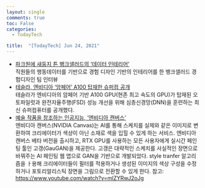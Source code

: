 ```yaml
---
layout: single
comments: true
toc: False
categories:
  - TodayTech

title:  "[TodayTech] Jun 24, 2021"
---
```

- [파크원에 새둥지 튼 뱅크샐러드의 ‘데이터 인테리어’](https://byline.network/2021/02/25-127/)    
  직원들의 행동데이터를 기반으로 경험 디자인 기반의 인테리어를 한 뱅크샐러드 경험디자인 팀 인터뷰
- [테슬라, 엔비디아 ‘암페어’ A100 탑재한 슈퍼컴 공개](http://www.aitimes.com/news/articleView.html?idxno=139192)   
  테슬라가 엔비디아의 암페어 기반 A100 GPU(현존 최고 속도의 GPU)가 탑재된 오토파일럿과 완전자율주행(FSD) 성능 개선을 위해 심층신경망(DNN)을 훈련하는 최신 슈퍼컴퓨터를 공개했다.
- [예술 작품을 창조하는 인공지능, ‘엔비디아 캔버스’](http://www.aitimes.kr/news/articleView.html?idxno=21450)   
  엔비디아 캔버스(NVIDIA Canvas)는 AI를 통해 스케치를 실제와 같은 이미지로 변환하여 크리에이터가 색상이 아닌 소재로 색을 입힐 수 있게 하는 서비스. 엔비디아 캔버스 베타 버전을 출시하고, RTX GPU를 사용하는 모든 사용자에게 실시간 페인팅 툴인 고갱(GauGAN)을 제공한다. 고갱은 대략적인 스케치를 사실적인 장면으로 바꿔주는 AI 페인팅 웹 앱으로 GAN을 기반으로 개발되었다. style tranfer 알고리즘을 ㅏ용해 크리에이터들이 필터를 적용하거나 생성된 이미지의 색상 구성을 수정하거나 포토리얼리스틱 장면을 그림으로 전환할 수 있게 한다. 참고: https://www.youtube.com/watch?v=mlZYRwJ2oJg
